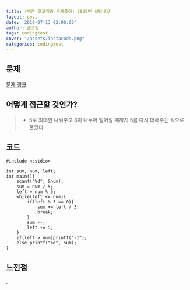 ```yaml
---
title: (백준 알고리즘 문제풀이) 2839번 설탕배달
layout: post
date: '2019-07-13 02:00:00'
author: 줌코딩
tags: codingtest
cover: "/assets/instacode.png"
categories: codingtest
---
```


## 문제

[문제 링크](https://www.acmicpc.net/problem/2839)

## 어떻게 접근할 것인가?

>* 5로 최대한 나눠주고 3이 나누어 떨어질 때까지 5를 다시 더해주는 식으로 풀었다. 

## 코드

    #include <cstdio>

    int sum, num, left;
    int main(){
        scanf("%d", &num);
        sum = num / 5;
        left = num % 5;
        while(left <= num){
            if(left % 3 == 0){
                sum += left / 3;
                break;   
            }
            sum --;
            left += 5; 
        }
        if(left > num)printf("-1");
        else printf("%d", sum);
    }

## 느낀점

.